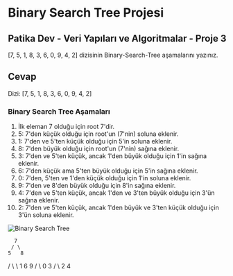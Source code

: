 # Binary Search Tree Projesi

## Patika Dev - Veri Yapıları ve Algoritmalar - Proje 3

[7, 5, 1, 8, 3, 6, 0, 9, 4, 2] dizisinin Binary-Search-Tree aşamalarını yazınız.

## Cevap

Dizi: [7, 5, 1, 8, 3, 6, 0, 9, 4, 2]

### Binary Search Tree Aşamaları

1. İlk eleman 7 olduğu için root 7'dir.
2. 5: 7'den küçük olduğu için root'un (7'nin) soluna eklenir.
3. 1: 7'den ve 5'ten küçük olduğu için 5'in soluna eklenir.
4. 8: 7'den büyük olduğu için root'un (7'nin) sağına eklenir.
5. 3: 7'den ve 5'ten küçük, ancak 1'den büyük olduğu için 1'in sağına eklenir.
6. 6: 7'den küçük ama 5'ten büyük olduğu için 5'in sağına eklenir.
7. 0: 7'den, 5'ten ve 1'den küçük olduğu için 1'in soluna eklenir.
8. 9: 7'den ve 8'den büyük olduğu için 8'in sağına eklenir.
9. 4: 7'den ve 5'ten küçük, ancak 1'den ve 3'ten büyük olduğu için 3'ün sağına eklenir.
10. 2: 7'den ve 5'ten küçük, ancak 1'den büyük ve 3'ten küçük olduğu için 3'ün soluna eklenir.

![Binary Search Tree](binary_search_tree.jpg)

      7
     / \ 
    5   8 
   / \   \ 
  1   6   9 
 / \ 
0   3
   / \ 
  2   4
